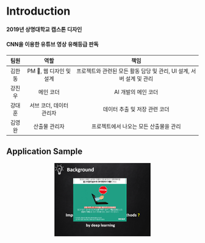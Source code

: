 # Introduction

#### 2019년 상명대학교 캡스톤 디자인

#### CNN을 이용한 유튜브 영상 유해등급 판독



|     팀원     |                       역할                        |          책임                        |
| :---------: | :----------------------------------------------: | :---------------------------------: |
|  김한동  |     PM &#128081;, 웹 디자인 및 설계     |   프로젝트와 관련된 모든 활동 담당 및 관리, UI 설계, 서버 설계 및 관리 |
|  강진우  | 메인 코더 |  AI 개발의 메인 코더   |
|  강대훈  |  서브 코더, 데이터 관리자  |  데이터 추출 및 저장 관련 코더  |
|  김영완  |     산출물 관리자          | 프로젝트에서 나오는 모든 산출물을 관리        |


## Application Sample
<p align="center"><img src="/test_img/1.PNG" width="50%" height="50%"></p>


